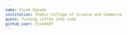 ```yaml
---
name: Vivek Kanade
institution: Thakur College of Science and Commerce
quote: Turning coffee into code
github_user: Vivekk07
---
```


